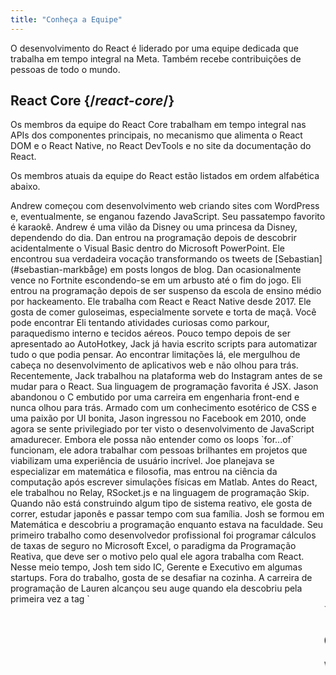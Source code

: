 ```yaml
---
title: "Conheça a Equipe"
---
```


<Intro>

O desenvolvimento do React é liderado por uma equipe dedicada que trabalha em tempo integral na Meta. Também recebe contribuições de pessoas de todo o mundo.

</Intro>

## React Core {/*react-core*/}

Os membros da equipe do React Core trabalham em tempo integral nas APIs dos componentes principais, no mecanismo que alimenta o React DOM e o React Native, no React DevTools e no site da documentação do React.

Os membros atuais da equipe do React estão listados em ordem alfabética abaixo.

<TeamMember name="Andrew Clark" permalink="andrew-clark" photo="/images/team/acdlite.jpg" github="acdlite" twitter="acdlite" threads="acdlite" title="Engenheiro na Vercel">
    Andrew começou com desenvolvimento web criando sites com WordPress e, eventualmente, se enganou fazendo JavaScript. Seu passatempo favorito é karaokê. Andrew é uma vilão da Disney ou uma princesa da Disney, dependendo do dia.
</TeamMember>

<TeamMember name="Dan Abramov" permalink="dan-abramov" photo="/images/team/gaearon.jpg" github="gaearon" twitter="dan_abramov2" title="Engenheiro Independente">
    Dan entrou na programação depois de descobrir acidentalmente o Visual Basic dentro do Microsoft PowerPoint. Ele encontrou sua verdadeira vocação transformando os tweets de [Sebastian](#sebastian-markbåge) em posts longos de blog. Dan ocasionalmente vence no Fortnite escondendo-se em um arbusto até o fim do jogo.
</TeamMember>

<TeamMember name="Eli White" permalink="eli-white" photo="/images/team/eli-white.jpg" github="TheSavior" twitter="Eli_White" threads="elicwhite" title="Gerente de Engenharia na Meta">
    Eli entrou na programação depois de ser suspenso da escola de ensino médio por hackeamento. Ele trabalha com React e React Native desde 2017. Ele gosta de comer guloseimas, especialmente sorvete e torta de maçã. Você pode encontrar Eli tentando atividades curiosas como parkour, paraquedismo interno e tecidos aéreos.
</TeamMember>

<TeamMember name="Jack Pope" permalink="jack-pope" photo="/images/team/jack-pope.jpg" github="jackpope" personal="jackpope.me" title="Engenheiro na Meta">
    Pouco tempo depois de ser apresentado ao AutoHotkey, Jack já havia escrito scripts para automatizar tudo o que podia pensar. Ao encontrar limitações lá, ele mergulhou de cabeça no desenvolvimento de aplicativos web e não olhou para trás. Recentemente, Jack trabalhou na plataforma web do Instagram antes de se mudar para o React. Sua linguagem de programação favorita é JSX.
</TeamMember>

<TeamMember name="Jason Bonta" permalink="jason-bonta" photo="/images/team/jasonbonta.jpg" threads="someextent" title="Gerente de Engenharia na Meta">
    Jason abandonou o C embutido por uma carreira em engenharia front-end e nunca olhou para trás. Armado com um conhecimento esotérico de CSS e uma paixão por UI bonita, Jason ingressou no Facebook em 2010, onde agora se sente privilegiado por ter visto o desenvolvimento de JavaScript amadurecer. Embora ele possa não entender como os loops `for...of` funcionam, ele adora trabalhar com pessoas brilhantes em projetos que viabilizam uma experiência de usuário incrível.
</TeamMember>

<TeamMember name="Joe Savona" permalink="joe-savona" photo="/images/team/joe.jpg" github="josephsavona" twitter="en_JS" threads="joesavona" title="Engenheiro na Meta">
    Joe planejava se especializar em matemática e filosofia, mas entrou na ciência da computação após escrever simulações físicas em Matlab. Antes do React, ele trabalhou no Relay, RSocket.js e na linguagem de programação Skip. Quando não está construindo algum tipo de sistema reativo, ele gosta de correr, estudar japonês e passar tempo com sua família.
</TeamMember>

<TeamMember name="Josh Story" permalink="josh-story" photo="/images/team/josh.jpg" github="gnoff" twitter="joshcstory" title="Engenheiro na Vercel">
    Josh se formou em Matemática e descobriu a programação enquanto estava na faculdade. Seu primeiro trabalho como desenvolvedor profissional foi programar cálculos de taxas de seguro no Microsoft Excel, o paradigma da Programação Reativa, que deve ser o motivo pelo qual ele agora trabalha com React. Nesse meio tempo, Josh tem sido IC, Gerente e Executivo em algumas startups. Fora do trabalho, gosta de se desafiar na cozinha.
</TeamMember>

<TeamMember name="Lauren Tan" permalink="lauren-tan" photo="/images/team/lauren.jpg" github="poteto" twitter="potetotes" threads="potetotes" personal="no.lol" title="Engenheira na Meta">
    A carreira de programação de Lauren alcançou seu auge quando ela descobriu pela primeira vez a tag `<marquee>`. Desde então, ela tem perseguido essa sensação. Ela estudou Finanças em vez de Ciência da Computação na faculdade, então aprendeu a codificar usando Excel em vez de Java. Lauren gosta de soltar memes engraçados no chat, jogar videogames com seu parceiro e acariciar sua cadela Zelda.
</TeamMember>

<TeamMember name="Luna Wei" permalink="luna-wei" photo="/images/team/luna-wei.jpg" github="lunaleaps" twitter="lunaleaps" threads="lunaleaps" title="Engenheira na Meta">
    Luna aprendeu os fundamentos do Python com 6 anos de idade com seu pai. Desde então, ela tem sido imparável. Luna aspira ser da geração Z, e o caminho para o sucesso é pavimentado com defesa ambiental, jardinagem urbana e muito tempo de qualidade com seu Voo-Doo’d (como mostrado).
</TeamMember>

<TeamMember name="Matt Carroll" permalink="matt-carroll" photo="/images/team/matt-carroll.png" github="mattcarrollcode" twitter="mattcarrollcode" threads="mattcarrollcode" title="Advogado de Desenvolvedores na Meta">
    Matt se deparou com a programação, e desde então, se apaixonou por criar coisas em comunidades que não podem ser criadas sozinhas. Antes do React, ele trabalhou no YouTube, no Google Assistant, no Fuchsia, no Google Cloud AI e no Evernote. Quando não está tentando criar melhores ferramentas para desenvolvedores, ele gosta das montanhas, jazz e passar tempo com sua família.
</TeamMember>

<TeamMember name="Mofei Zhang" permalink="mofei-zhang" photo="/images/team/mofei-zhang.png" github="mofeiZ" threads="z_mofei" title="Engenheira na Meta">
    Mofei começou a programar quando percebeu que poderia usar isso para trapacear em jogos de vídeo game. Ela se concentrou em sistemas operacionais na graduação / pós-graduação, mas agora se vê feliz mexendo no React. Fora do trabalho, ela gosta de depurar problemas de escalada em rocha e planejar sua próxima viagem de mochila.
</TeamMember>

<TeamMember name="Noah Lemen" permalink="noah-lemen" photo="/images/team/noahlemen.jpg" github="noahlemen" twitter="noahlemen" threads="noahlemen" personal="noahle.men" title="Engenheiro na Meta">
    O interesse de Noah por programação de UI surgiu durante sua educação em tecnologia musical na NYU. Na Meta, ele trabalhou em ferramentas internas, navegadores, performance web, e atualmente está focado no React. Fora do trabalho, Noah pode ser encontrado mexendo com sintetizadores ou passando tempo com seu gato.
</TeamMember>

<TeamMember name="Rick Hanlon" permalink="rick-hanlon" photo="/images/team/rickhanlonii.jpg" github="rickhanlonii" twitter="rickhanlonii" threads="rickhanlonii" personal="rickhanlon.codes" title="Engenheiro na Meta">
    Ricky se formou em matemática teórica e, de alguma forma, encontrou-se na equipe do React Native por alguns anos antes de se juntar à equipe do React. Quando não está programando, você pode encontrá-lo praticando snowboard, andando de bicicleta, escalando, jogando golfe ou fechando problemas do GitHub que não correspondem ao modelo de problema.
</TeamMember>

<TeamMember name="Ruslan Lesiutin" permalink="ruslan-lesiutin" photo="/images/team/lesiutin.jpg" github="hoxyq" twitter="ruslanlesiutin" threads="lesiutin" title="Engenheiro na Meta">
    A introdução de Ruslan à programação de UI começou quando ele era criança, editando manualmente templates HTML para seus fóruns de games personalizados. De alguma forma, ele acabou se formando em Ciência da Computação. Ele gosta de música, jogos e memes. Principalmente memes.
</TeamMember>

<TeamMember name="Sathya Gunasekaran " permalink="sathya-gunasekaran" photo="/images/team/sathya.jpg" github="gsathya" twitter="_gsathya" threads="gsathya.03" title="Engenheiro na Meta">
    Sathya odiava o Dragon Book na escola, mas de alguma forma acabou trabalhando com compiladores a carreira toda. Quando não está compilando componentes do React, ele está bebendo café ou comendo mais um Dosa.
</TeamMember>

<TeamMember name="Sebastian Markbåge" permalink="sebastian-markbåge" photo="/images/team/sebmarkbage.jpg" github="sebmarkbage" twitter="sebmarkbage" threads="sebmarkbage" title="Engenheiro na Vercel">
    Sebastian se formou em psicologia. Ele geralmente é quieto. Mesmo quando diz algo, muitas vezes não faz sentido para o resto de nós até alguns meses depois. A maneira correta de pronunciar seu sobrenome é "mark-boa-geh", mas ele se conformou com "mark-beige" por pragmatismo -- e é assim que ele aborda o React.
</TeamMember>

<TeamMember name="Sebastian Silbermann" permalink="sebastian-silbermann" photo="/images/team/sebsilbermann.jpg" github="eps1lon" twitter="sebsilbermann" threads="sebsilbermann" title="Engenheiro na Vercel">
    Sebastian aprendeu a programar para tornar os jogos de navegador que jogava durante a aula mais agradáveis. Eventualmente, isso o levou a contribuir com o máximo de código open source possível. Fora da codificação, ele está ocupado garantindo que as pessoas não o confundam com outros Sebastians e Zilberman da comunidade React.
</TeamMember>

<TeamMember name="Seth Webster" permalink="seth-webster" photo="/images/team/seth.jpg" github="sethwebster" twitter="sethwebster" threads="sethwebster" personal="sethwebster.com" title="Gerente de Engenharia na Meta">
    Seth começou a programar quando era criança, crescendo em Tucson, AZ. Depois da escola, ele foi picado pelo vírus da música e foi músico em turnê por cerca de 10 anos antes de voltar a *trabalhar*, começando com a Intuit. Em seu tempo livre, adora [tirar fotos](https://www.sethwebster.com) e voar para resgates de animais no nordeste dos Estados Unidos.
</TeamMember>

<TeamMember name="Sophie Alpert" permalink="sophie-alpert" photo="/images/team/sophiebits.jpg" github="sophiebits" twitter="sophiebits" threads="sophiebits" personal="sophiebits.com" title="Engenheira Independente">
    Quatro dias após o lançamento do React, Sophie reescreveu a totalidade de seu projeto atual para usá-lo, o que agora ela percebe que foi talvez um pouco imprudente. Depois de se tornar a #1 contribuinte do projeto, ela se perguntou por que não estava sendo paga pelo Facebook como todos os outros e se juntou oficialmente à equipe para liderar o React durante seus anos de adolescência. Embora tenha deixado esse emprego há anos, de alguma forma ainda está nos grupos de bate-papo da equipe "fornecendo valor".
</TeamMember>

<TeamMember name="Tianyu Yao" permalink="tianyu-yao" photo="/images/team/tianyu.jpg" github="tyao1" twitter="tianyu0" title="Engenheiro na Meta">
    O interesse de Tianyu por computadores começou quando ele era criança, porque ama videogames. Assim, ele se formou em ciência da computação e ainda joga jogos infantis como League of Legends. Quando não está na frente de um computador, ele gosta de brincar com seus dois gatinhos, fazer trilhas e andar de caiaque.
</TeamMember>

<TeamMember name="Yuzhi Zheng" permalink="yuzhi-zheng" photo="/images/team/yuzhi.jpg" github="yuzhi" twitter="yuzhiz" threads="yuzhiz" title="Gerente de Engenharia na Meta">
    Yuzhi estudou Ciência da Computação na escola. Ela gostava da gratificação instantânea de ver o código ganhar vida sem precisar estar fisicamente em um laboratório. Agora ela é gerente na organização do React. Antes da gestão, ela trabalhou na biblioteca de recuperação de dados Relay. Em seu tempo livre, Yuzhi gosta de otimizar sua vida por meio de jardinagem e projetos de melhoria doméstica.
</TeamMember>

## Contribuintes passados {/*past-contributors*/}

Você pode encontrar os membros da equipe passados e outras pessoas que contribuíram significativamente para o React ao longo dos anos na página de [reconhecimentos](/community/acknowledgements).